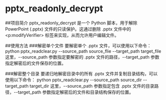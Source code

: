 # pptx_readonly_decrypt

##项目简介
pptx_readonly_decrypt 是一个 Python 脚本，用于解除 PowerPoint (.pptx) 文件的只读保护。这通过删除 .pptx 文件中的 <p:modifyVerifier> 标签来实现，从而允许用户编辑文件。

##使用方法
###解密单个文件
要解密单个 .pptx 文件，可以使用以下命令：
python pptx_readclear.py --source_path source_flie --target_path target_file
这里，--source_path 参数指定要解密的 .pptx 文件的路径，--target_path 参数指定解密后的文件保存的位置。

###解密整个目录
要递归地解密目录中的所有 .pptx 文件并复制目录结构，可以使用以下命令：
python pptx_readclear.py --source_path source_dir --target_path target_dir
这里，--source_path 参数指定包含 .pptx 文件的目录路径，--target_path 参数指定解密后的文件和目录结构保存的位置。
